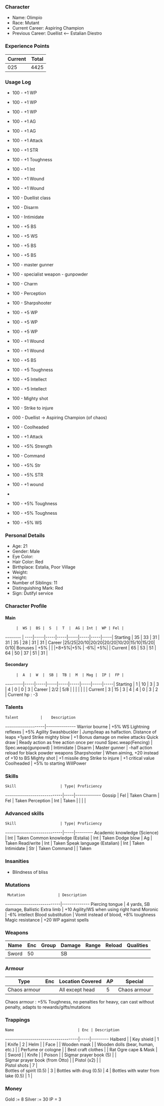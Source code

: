 ### Character
- Name: Olimpio
- Race: Mutant
- Current Career: Aspiring Champion
- Previous Career: Duellist <-- Estalian Diestro

### Experience Points
Current | Total
--------|------
    025 | 4425
    
### Usage Log
- 100 - +1 WP
- 100 - +1 WP
- 100 - +1 WP
- 100 - +1 AG
- 100 - +1 AG
- 100 - +1 Attack
- 100 - +1 STR
- 100 - +1 Toughness
- 100 - +1 Int
- 100 - +1 Wound
- 100 - +1 Wound
- 100 - Duellist class
- 100 - Disarm
- 100 - Intimidate
- 100 - +5 BS
- 100 - +5 WS
- 100 - +5 BS
- 100 - +5 BS
- 100 - master gunner
- 100 - specialist weapon - gunpowder
- 100 - Charm
- 100 - Perception
- 100 - Sharpshooter
- 100 - +5 WP
- 100 - +5 WP
- 100 - +5 WP

- 100 - +1 Wound
- 100 - +1 Wound
- 100 - +5 BS
- 100 - +5 Toughness
- 100 - +5 Intellect

- 100 - +5 Intellect
- 100 - Mighty shot   
- 100 - Strike to injure
- 000 - Duellist -> Aspiring Champion (of chaos)
- 100 - Coolheaded
- 100 - +1 Attack
- 100 - +5% Strength

- 100 - Command
- 100 - +5% Str
- 100 - +5% STR
- 100 - +1 wound
- 
- 100 - +5% Toughness
- 100 - +5% Toughness
- 100 - +5% WS




### Personal Details
- Age: 21
- Gender: Male
- Eye Color: 
- Hair Color: Red
- Birthplace: Estalia, Poor Village
- Weight: 
- Height: 
- Number of Siblings: 11
- Distinguishing Mark: Red
- Sign: Dutifyl service

### Character Profile

#### Main
         |  WS |  BS |  S  |  T  |  AG | Int |  WP | Fel |
-------- | ----|-----|-----|-----|-----|-----|-----|-----|
Starting |  35 |  33 |  31 |  31 |  35 |  28 |  31 |  31 |
Career   |25/25|20/10|20/20|20/20|10/20|15/10|15/20| 0/10|
Bonuses  | +5% |     |     |+8+5%|+5%  |  -6%|  +5%|     |
Current  |  65 |  53 |  51 |  64 |  50 |  37 |  51 |  31 |


#### Secondary
         |  A  |  W  |  SB |  TB |  M  | Mag |  IP |  FP |
---------|-----|-----|-----|-----|-----|-----|-----|-----|
Starting |  1  |  10 |  3  |  3  |  4  |  0  |  0  |  3  |
Career   | 2/2 | 5/8 |     |     |     |     |     |     |
Current  |  3  |  15 |  3  |  4  |  4  |  0  |  3  |  2  |
Current hp : -3
  
### Talents
    Talent          |    Description
--------------------|---------------
Warrior bourne      | +5% WS
Lightning reflexes  | +5% Agility
Swashbuckler        | Jump/leap as halfaction. Distance of leaps +1yard
Strike mighty blow  | +1 Bonus damage on melee attacks
Quick draw          | Ready action as free action once per round
Spec.weap(Fencing)  |
Spec.weap(gunpowd)  |
Intimidate          |
Disarm              |
Master gunner       | -half action reload for black powder weapons
Sharpshooter        | When aiming, +20 instead of +10 to BS
 Mighty shot        |  +1 missile dmg
Strike to injure    | +1 critical value
Coolheaded          | +5% to starting WillPower

### Skills
    Skill                    | Type| Proficiency
-----------------------------|-----|-------------
Gossip                       | Fel | Taken
Charm                        | Fel | Taken
Perception                   | Int | Taken
                             |     | 
                             |     | 



### Advanced skills
    Skill                    | Type| Proficiency
-----------------------------|-----|---------
Academic knowledge (Science) | Int | Taken
Common knowledge  (Estalia)  | Int | Taken
Dodge blow                   | Ag  | Taken
Read/write                   | Int | Taken
Speak language (Estalian)    | Int | Taken
Intimidate                   | Str | Taken
Command                      |     | Taken

### Insanities
 - Blindness of bliss
 

### Mutations
     Mutation               | Description
----------------------------|--------------
Piercing tongue             | 4 yards, SB damage, Ballistic
Extra limb                  | +10 Agility/WS when using right hand
Moronic                     | -6% intellect
Blood substitution          | Vomit instead of blood, +8% toughness
Magic resistance            | +20 WP against spells

### Weapons
   Name  | Enc | Group | Damage | Range | Reload | Qualities
-------- |-----|-------|--------|-------|--------|---------------------------------
   Sword |  50 |       |   SB   |       |        |
  
### Armour
   Type     | Enc | Location Covered | AP | Special
------------|-----|------------------|----|---------------
Chaos armour|     | All except head  | 5  | Chaos armour

Chaos armour : +5% Toughness, no penalties for heavy, can cast without penalty, adapts to rewards/gifts/mutations

### Trappings
    Name                             | Enc | Description
-------------------------------------|-----|---------
Halberd                              |     |
Key shield                           |   1 |
Knife                                |   2 |
Helm                                 |     |
Face                                 |     |
Wooden mask                          |     |
Wooden dolls  (bear, human, etc.)    |     |
Perfume or cologne                   |     | 
Best craft clothes                   |     | 
Rat Ogre cape & Mask                 |     |
Sword                                |     | 
Knife          	        	         |     |
Poison                               |     |
Sigmar prayer book (5)               |     |   
Sigmar prayer book (from Otto)       |     |
Pistol              (x2)             |     |   
Pistol shots                         |  7  |   
Bottles of spirit (0.5)              |  3  |
Bottles with drug (0.5)              |  4  |
Bottles with water from lake (0.5)   |  1  |

### Money
Gold := 8 Silver := 30
IP = 3
